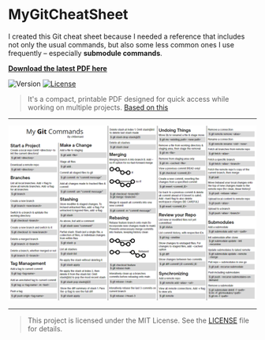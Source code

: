 # MyGitCheatSheet

I created this Git cheat sheet because I needed a reference that includes not only the usual commands, but also some less common ones I use frequently – especially **submodule commands**.  

[**Download the latest PDF here**](./My%20Git%20Commands.pdf)

![Version](https://img.shields.io/badge/version-v1.0.0-blue)
[![License](https://img.shields.io/github/license/cfrBernard/MyGitCheatSheet)](./LICENSE.md)

> It's a compact, printable PDF designed for quick access while working on multiple projects. [Based on this](https://doabledanny.gumroad.com/l/git-commands-cheat-sheet-pdf)

---

<p align="center">
  <img src="36415364131.PNG" alt="MaskMapWizard Demo" />
</p>

--- 

> This project is licensed under the MIT License. See the [LICENSE](./LICENSE.md) file for details.
